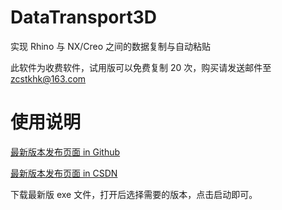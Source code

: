 # DataTransport3D
实现 Rhino 与 NX/Creo 之间的数据复制与自动粘贴

此软件为收费软件，试用版可以免费复制 20 次，购买请发送邮件至 zcstkhk@163.com

# 使用说明
[最新版本发布页面 in Github](https://github.com/zcstkhk/DataTransport_Rhino-NX/releases)

[最新版本发布页面 in CSDN](https://blog.csdn.net/zcstkhk/article/details/122117466?spm=1001.2014.3001.5501)

下载最新版 exe 文件，打开后选择需要的版本，点击启动即可。
